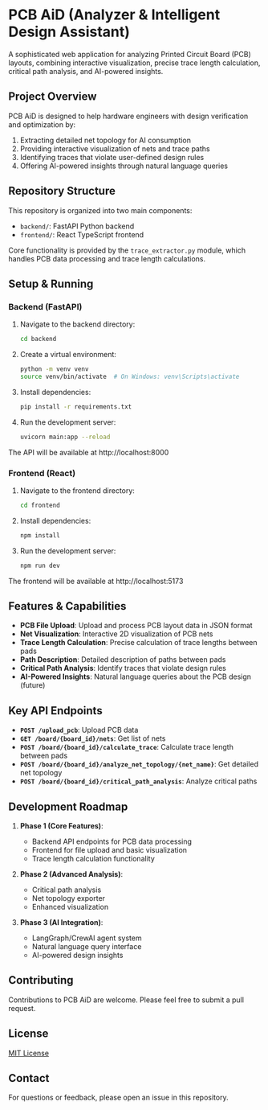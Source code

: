 # PCB AiD (Analyzer & Intelligent Design Assistant)

A sophisticated web application for analyzing Printed Circuit Board (PCB) layouts, combining interactive visualization, precise trace length calculation, critical path analysis, and AI-powered insights.

## Project Overview

PCB AiD is designed to help hardware engineers with design verification and optimization by:

1. Extracting detailed net topology for AI consumption
2. Providing interactive visualization of nets and trace paths
3. Identifying traces that violate user-defined design rules
4. Offering AI-powered insights through natural language queries

## Repository Structure

This repository is organized into two main components:

- `backend/`: FastAPI Python backend
- `frontend/`: React TypeScript frontend

Core functionality is provided by the `trace_extractor.py` module, which handles PCB data processing and trace length calculations.

## Setup & Running

### Backend (FastAPI)

1. Navigate to the backend directory:
   ```bash
   cd backend
   ```

2. Create a virtual environment:
   ```bash
   python -m venv venv
   source venv/bin/activate  # On Windows: venv\Scripts\activate
   ```

3. Install dependencies:
   ```bash
   pip install -r requirements.txt
   ```

4. Run the development server:
   ```bash
   uvicorn main:app --reload
   ```

The API will be available at http://localhost:8000

### Frontend (React)

1. Navigate to the frontend directory:
   ```bash
   cd frontend
   ```

2. Install dependencies:
   ```bash
   npm install
   ```

3. Run the development server:
   ```bash
   npm run dev
   ```

The frontend will be available at http://localhost:5173

## Features & Capabilities

- **PCB File Upload**: Upload and process PCB layout data in JSON format
- **Net Visualization**: Interactive 2D visualization of PCB nets
- **Trace Length Calculation**: Precise calculation of trace lengths between pads
- **Path Description**: Detailed description of paths between pads
- **Critical Path Analysis**: Identify traces that violate design rules
- **AI-Powered Insights**: Natural language queries about the PCB design (future)

## Key API Endpoints

- **`POST /upload_pcb`**: Upload PCB data
- **`GET /board/{board_id}/nets`**: Get list of nets
- **`POST /board/{board_id}/calculate_trace`**: Calculate trace length between pads
- **`POST /board/{board_id}/analyze_net_topology/{net_name}`**: Get detailed net topology
- **`POST /board/{board_id}/critical_path_analysis`**: Analyze critical paths

## Development Roadmap

1. **Phase 1 (Core Features)**:
   - Backend API endpoints for PCB data processing
   - Frontend for file upload and basic visualization
   - Trace length calculation functionality

2. **Phase 2 (Advanced Analysis)**:
   - Critical path analysis
   - Net topology exporter
   - Enhanced visualization

3. **Phase 3 (AI Integration)**:
   - LangGraph/CrewAI agent system
   - Natural language query interface
   - AI-powered design insights

## Contributing

Contributions to PCB AiD are welcome. Please feel free to submit a pull request.

## License

[MIT License](LICENSE)

## Contact

For questions or feedback, please open an issue in this repository. 